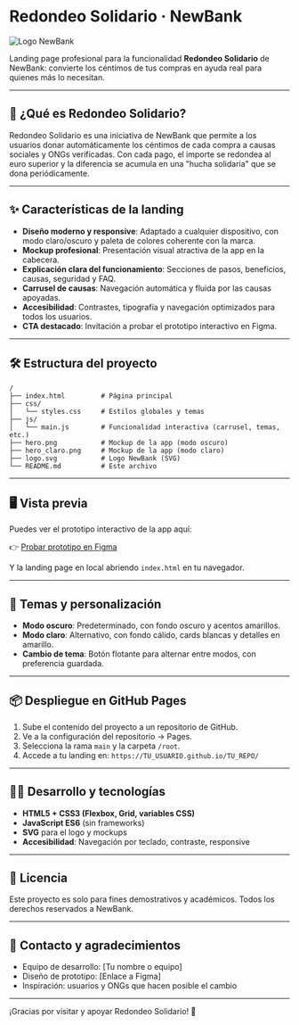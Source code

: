 # Redondeo Solidario · NewBank

![Logo NewBank](./src/logo.png)

Landing page profesional para la funcionalidad **Redondeo Solidario** de NewBank: convierte los céntimos de tus compras en ayuda real para quienes más lo necesitan.

---

## 🚀 ¿Qué es Redondeo Solidario?

Redondeo Solidario es una iniciativa de NewBank que permite a los usuarios donar automáticamente los céntimos de cada compra a causas sociales y ONGs verificadas. Con cada pago, el importe se redondea al euro superior y la diferencia se acumula en una "hucha solidaria" que se dona periódicamente.

---

## ✨ Características de la landing

- **Diseño moderno y responsive**: Adaptado a cualquier dispositivo, con modo claro/oscuro y paleta de colores coherente con la marca.
- **Mockup profesional**: Presentación visual atractiva de la app en la cabecera.
- **Explicación clara del funcionamiento**: Secciones de pasos, beneficios, causas, seguridad y FAQ.
- **Carrusel de causas**: Navegación automática y fluida por las causas apoyadas.
- **Accesibilidad**: Contrastes, tipografía y navegación optimizados para todos los usuarios.
- **CTA destacado**: Invitación a probar el prototipo interactivo en Figma.

---

## 🛠️ Estructura del proyecto

```
/
├── index.html         # Página principal
├── css/
│   └── styles.css     # Estilos globales y temas
├── js/
│   └── main.js        # Funcionalidad interactiva (carrusel, temas, etc.)
├── hero.png           # Mockup de la app (modo oscuro)
├── hero_claro.png     # Mockup de la app (modo claro)
├── logo.svg           # Logo NewBank (SVG)
└── README.md          # Este archivo
```

---

## 🖥️ Vista previa

Puedes ver el prototipo interactivo de la app aquí:

👉 [Probar prototipo en Figma](https://www.figma.com/proto/...)

Y la landing page en local abriendo `index.html` en tu navegador.

---

## 🌈 Temas y personalización

- **Modo oscuro**: Predeterminado, con fondo oscuro y acentos amarillos.
- **Modo claro**: Alternativo, con fondo cálido, cards blancas y detalles en amarillo.
- **Cambio de tema**: Botón flotante para alternar entre modos, con preferencia guardada.

---

## 📦 Despliegue en GitHub Pages

1. Sube el contenido del proyecto a un repositorio de GitHub.
2. Ve a la configuración del repositorio → Pages.
3. Selecciona la rama `main` y la carpeta `/root`.
4. Accede a tu landing en: `https://TU_USUARIO.github.io/TU_REPO/`

---

## 👨‍💻 Desarrollo y tecnologías

- **HTML5 + CSS3 (Flexbox, Grid, variables CSS)**
- **JavaScript ES6** (sin frameworks)
- **SVG** para el logo y mockups
- **Accesibilidad**: Navegación por teclado, contraste, responsive

---

## 📄 Licencia

Este proyecto es solo para fines demostrativos y académicos. Todos los derechos reservados a NewBank.

---

## 🤝 Contacto y agradecimientos

- Equipo de desarrollo: [Tu nombre o equipo]
- Diseño de prototipo: [Enlace a Figma]
- Inspiración: usuarios y ONGs que hacen posible el cambio

---

¡Gracias por visitar y apoyar Redondeo Solidario! 💛
